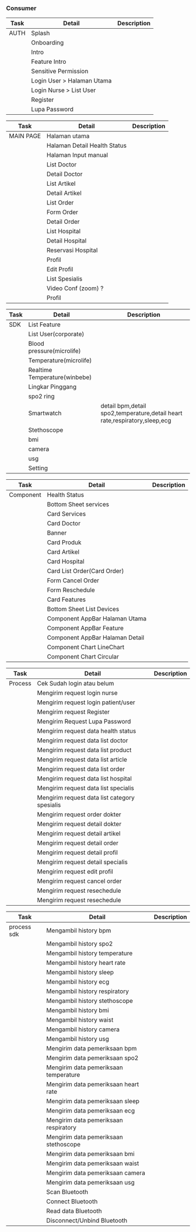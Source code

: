 ### Consumer
Task | Detail | Description
------------ | ------------- | ----------
AUTH | Splash    |
&nbsp;  | Onboarding |
&nbsp;  | Intro |
&nbsp; |Feature Intro
&nbsp; | Sensitive Permission
&nbsp; | Login User > Halaman Utama
&nbsp; | Login Nurse > List User
&nbsp; | Register
&nbsp; | Lupa Password |

Task | Detail | Description
------------ | ------------- | ----------
MAIN PAGE| Halaman utama
&nbsp; | Halaman Detail Health Status
&nbsp; | Halaman Input manual
&nbsp; | List Doctor
&nbsp; | Detail Doctor
&nbsp; | List Artikel
&nbsp; | Detail Artikel
&nbsp; | List Order
&nbsp; | Form Order
&nbsp; | Detail Order
&nbsp; | List Hospital
&nbsp; | Detail Hospital
&nbsp; | Reservasi Hospital
&nbsp; | Profil
&nbsp; | Edit Profil
&nbsp; | List Spesialis
&nbsp; | Video Conf (zoom) ?
&nbsp; | Profil

Task | Detail | Description
------------ | ------------- | ----------
SDK | List Feature
&nbsp; | List User(corporate)
&nbsp; | Blood pressure(microlife)
&nbsp; | Temperature(microlife)
&nbsp; | Realtime Temperature(winbebe)
&nbsp; | Lingkar Pinggang
&nbsp; | spo2 ring
&nbsp; | Smartwatch | detail bpm,detail spo2,temperature,detail heart rate,respiratory,sleep,ecg
&nbsp; | Stethoscope
&nbsp; | bmi
&nbsp; | camera
&nbsp; | usg
&nbsp; | Setting

Task | Detail | Description
------------ | ------------- | ----------
Component | Health Status
&nbsp; | Bottom Sheet services
&nbsp; | Card Services
&nbsp; | Card Doctor
&nbsp; | Banner
&nbsp; | Card Produk
&nbsp; | Card Artikel
&nbsp; | Card Hospital
&nbsp; | Card List Order(Card Order)
&nbsp; | Form Cancel Order
&nbsp; | Form Reschedule
&nbsp; | Card Features
&nbsp; | Bottom Sheet List Devices
&nbsp; | Component AppBar Halaman Utama
&nbsp; | Component AppBar Feature
&nbsp; | Component AppBar Halaman Detail
&nbsp; | Component Chart LineChart
&nbsp; | Component Chart Circular

Task | Detail | Description
------------ | ------------- | ----------
 Process | Cek Sudah login atau belum 
&nbsp; | Mengirim request login nurse
&nbsp; | Mengirim request login patient/user
&nbsp; | Mengirim request Register
&nbsp; | Mengirim Request Lupa Password
&nbsp; | Mengirim request data health status
&nbsp; | Mengirim request data list doctor
&nbsp; | Mengirim request data list product
&nbsp; | Mengirim request data list article
&nbsp; | Mengirim request data list order
&nbsp; | Mengirim request data list hospital
&nbsp; | Mengirim request data list specialis
&nbsp; | Mengirim request data list category spesialis
&nbsp; | Mengirim request order dokter
&nbsp; | Mengirim request detail dokter
&nbsp; | Mengirim request detail artikel
&nbsp; | Mengirim request detail order
&nbsp; | Mengirim request detail profil
&nbsp; | Mengirim request detail specialis
&nbsp; | Mengirim request edit profil
&nbsp; | Mengirim request cancel order
&nbsp; | Mengirim request resechedule
&nbsp; | Mengirim request resechedule

Task | Detail | Description
------------ | ------------- | ----------
 process sdk | Mengambil history bpm
&nbsp; | Mengambil history spo2
&nbsp; | Mengambil history temperature
&nbsp; | Mengambil history heart rate
&nbsp; | Mengambil history sleep
&nbsp; | Mengambil history ecg
&nbsp; | Mengambil history respiratory
&nbsp; | Mengambil history stethoscope
&nbsp; | Mengambil history bmi
&nbsp; | Mengambil history waist
&nbsp; | Mengambil history camera
&nbsp; | Mengambil history usg
&nbsp; | Mengirim data pemeriksaan bpm
&nbsp; | Mengirim data pemeriksaan spo2
&nbsp; | Mengirim data pemeriksaan temperature
&nbsp; | Mengirim data pemeriksaan heart rate
&nbsp; | Mengirim data pemeriksaan sleep
&nbsp; | Mengirim data pemeriksaan ecg
&nbsp; | Mengirim data pemeriksaan respiratory
&nbsp; | Mengirim data pemeriksaan stethoscope
&nbsp; | Mengirim data pemeriksaan bmi
&nbsp; | Mengirim data pemeriksaan waist
&nbsp; | Mengirim data pemeriksaan camera
&nbsp; | Mengirim data pemeriksaan usg
&nbsp; | Scan Bluetooth 
&nbsp; | Connect Bluetooth 
&nbsp; | Read data Bluetooth 
&nbsp; | Disconnect/Unbind Bluetooth 
